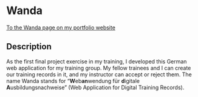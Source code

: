 # Wanda

[To the Wanda page on my portfolio website](https://julian-hoelz.github.io/wanda.html?lang=en)

## Description

As the first final project exercise in my training, I developed this German web application for my training group. My fellow trainees and I can create our training records in it, and my instructor can accept or reject them. The name Wanda stands for “**W**eb**an**wendung für **d**igitale **A**usbildungsnachweise” (Web Application for Digital Training Records).
